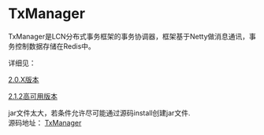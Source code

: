 # TxManager 
TxManager是LCN分布式事务框架的事务协调器，框架基于Netty做消息通讯，事务控制数据存储在Redis中。


详细见：

[2.0.X版本](/README2.0.1.md) 


[2.1.2高可用版本](/README.2.1.2.md) 



jar文件太大，若条件允许尽可能通过源码install创建jar文件.  
源码地址： [TxManager](https://github.com/1991wangliang/tx-lcn/tree/master/tx-manager)
